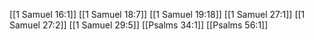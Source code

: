 [[1 Samuel 16:1]]
[[1 Samuel 18:7]]
[[1 Samuel 19:18]]
[[1 Samuel 27:1]]
[[1 Samuel 27:2]]
[[1 Samuel 29:5]]
[[Psalms 34:1]]
[[Psalms 56:1]]
